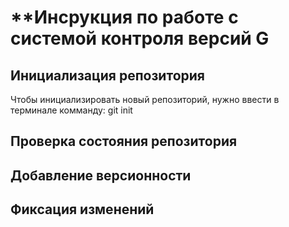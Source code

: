 # **Инсрукция по работе с системой контроля версий G
## Инициализация репозитория

Чтобы инициализировать новый репозиторий, нужно ввести в
терминале комманду:
   git init

## Проверка состояния репозитория
## Добавление версионности
## Фиксация изменений
